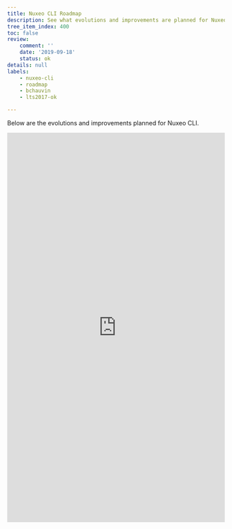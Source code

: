 ```yaml
---
title: Nuxeo CLI Roadmap
description: See what evolutions and improvements are planned for Nuxeo CLI
tree_item_index: 400
toc: false
review:
    comment: ''
    date: '2019-09-18'
    status: ok
details: null
labels:
    - nuxeo-cli
    - roadmap
    - bchauvin
    - lts2017-ok

---
```


Below are the evolutions and improvements planned for Nuxeo CLI.

<iframe src="https://ext.prodpad.com/ext/roadmap/28226162001d984065181315a29fa454b4e2ab19" height="900" width="100%" frameBorder="0"></iframe>
